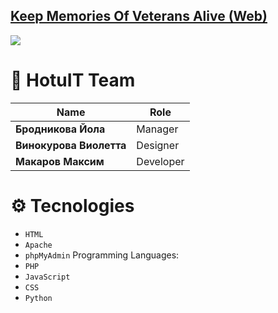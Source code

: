 ## [Keep Memories Of Veterans Alive (Web)](https://kmova.tmfox.ru")
![](https://i.imgur.com/kBvsbO0.png)

# 💾 HotuIT Team
|**Name**|**Role**|
|---------------|-------------|
|**Бродникова Йола**|Manager|
|**Винокурова Виолетта**|Designer|
|**Макаров Максим**|Developer|

# ⚙️ Tecnologies
* `HTML`
* `Apache`
* `phpMyAdmin`
Programming Languages:
* `PHP`
* `JavaScript`
* `CSS`
* `Python`
